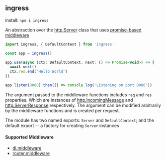 ## ingress

install: `npm i ingress`

An abstraction over the [http.Server] class that uses [promise-based middleware]

```javascript
import ingress, { DefaultContext } from 'ingress'

const app = ingress()

app.use(async (ctx: DefaultContext, next: () => Promise<void>) => {
  await next()
  ctx.res.end('Hello World')
})

app.listen(8080).then(() => console.log('Listening on port 8080'))
```

The argument passed to the middleware functions includes `req` and `res` properties. Which are instances of [http.IncomingMessage] and [http.ServerResponse] respectively. The argument can be modified arbitrarily by the middleware functions and is created per request.

The module has two named exports: `Server` and `DefaultContext`; and the default export -- a factory for creating `Server` instances

#### Supported Middleware
- [di.middleware](https://github.com/calebboyd/di.middleware) 
- [router.middleware](https://github.com/calebboyd/router.middleware) 



[http.IncomingMessage]: https://nodejs.org/api/http.html#http_class_http_incomingmessage
[http.ServerResponse]: https://nodejs.org/api/http.html#http_class_http_serverresponse
[http.Server]: https://nodejs.org/api/http.html#http_class_http_server
[promise-based middleware]: https://github.com/calebboyd/app-builder

